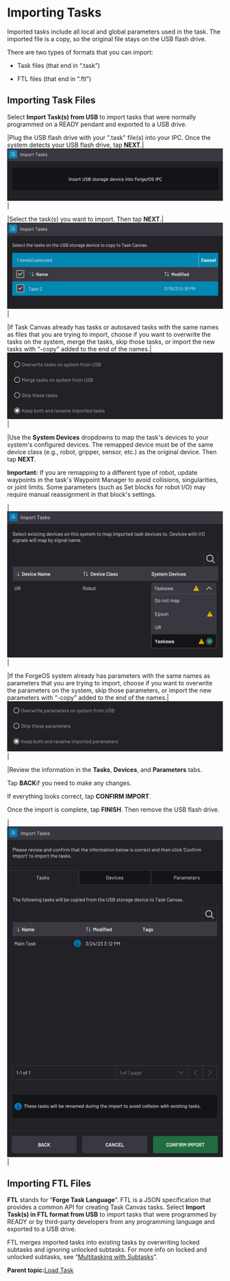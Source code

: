 # Importing Tasks

Imported tasks include all local and global parameters used in the task. The imported file is a copy, so the original file stays on the USB flash drive.

There are two types of formats that you can import:

-   Task files \(that end in “.task”\)

-   FTL files \(that end in “.ftl”\)


## Importing Task Files

Select **Import Task\(s\) from USB** to import tasks that were normally programmed on a READY pendant and exported to a USB drive.

|Plug the USB flash drive with your ".task" file\(s\) into your IPC. Once the system detects your USB flash drive, tap **NEXT**.|![](../../../_Media/ForgeOS-5-x/Task-Canvas-App-5-x/USB_Task_Transfer/usb_task_transfer_import_1.png)|

|Select the task\(s\) you want to import. Then tap **NEXT**.|![](../../../_Media/ForgeOS-5-x/Task-Canvas-App-5-x/USB_Task_Transfer/usb_task_transfer_import_4.png)|

|If Task Canvas already has tasks or autosaved tasks with the same names as files that you are trying to import, choose if you want to overwrite the tasks on the system, merge the tasks, skip those tasks, or import the new tasks with “-copy” added to the end of the names.|![](../../../_Media/ForgeOS-5-x/Task-Canvas-App-5-x/USB_Task_Transfer/usb-import-overwrite-cropped.png)|

|Use the **System Devices** dropdowns to map the task's devices to your system's configured devices. The remapped device must be of the same device class \(e.g., robot, gripper, sensor, etc.\) as the original device. Then tap **NEXT**.

 **Important:** If you are remapping to a different type of robot, update waypoints in the task's Waypoint Manager to avoid collisions, singularities, or joint limits. Some parameters \(such as Set blocks for robot I/O\) may require manual reassignment in that block's settings.

|![](../../../_Media/ForgeOS-5-x/Task-Canvas-App-5-x/USB_Task_Transfer/usb-import-remap-devices-cropped.png)|

|If the ForgeOS system already has parameters with the same names as parameters that you are trying to import, choose if you want to overwrite the parameters on the system, skip those parameters, or import the new parameters with “-copy” added to the end of the names.|![](../../../_Media/ForgeOS-5-x/Task-Canvas-App-5-x/USB_Task_Transfer/usb-import-parameters-overwrite-cropped.png)|

|Review the information in the **Tasks**, **Devices**, and **Parameters** tabs.

 Tap **BACK**if you need to make any changes.

 If everything looks correct, tap **CONFIRM IMPORT**.

 Once the import is complete, tap **FINISH**. Then remove the USB flash drive.

|![](../../../_Media/ForgeOS-5-x/Task-Canvas-App-5-x/USB_Task_Transfer/usb-import-confirm-import-tasks.png)|

## Importing FTL Files

**FTL** stands for “**Forge Task Language**”. FTL is a JSON specification that provides a common API for creating Task Canvas tasks. Select **Import Task\(s\) in FTL format from USB** to import tasks that were programmed by READY or by third-party developers from any programming language and exported to a USB drive.

FTL merges imported tasks into existing tasks by overwriting locked subtasks and ignoring unlocked subtasks. For more info on locked and unlocked subtasks, see “[Multitasking with Subtasks](multitasking_with_subtasks.md)”.

**Parent topic:**[Load Task](../6-Task-Canvas-App/load_task.md)

